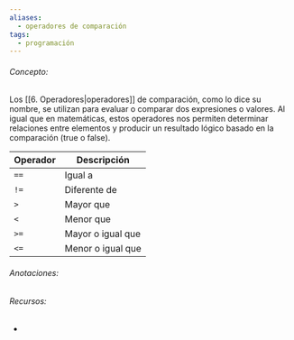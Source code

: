 ```yaml
---
aliases:
  - operadores de comparación
tags:
  - programación
---
```

###### Concepto:

Los [[6. Operadores|operadores]] de comparación, como lo dice su nombre, se utilizan para evaluar o comparar dos expresiones o valores. Al igual que en matemáticas, estos operadores nos permiten determinar relaciones entre elementos y producir un resultado lógico basado en la comparación (true o false).

| Operador | Descripción       |
| -------- | ----------------- |
| `==`     | Igual a           |
| `!=`     | Diferente de      |
| `>`      | Mayor que         |
| `<`      | Menor que         |
| `>=`     | Mayor o igual que |
| `<=`     | Menor o igual que |

###### Anotaciones:

> 

###### Recursos:

- 